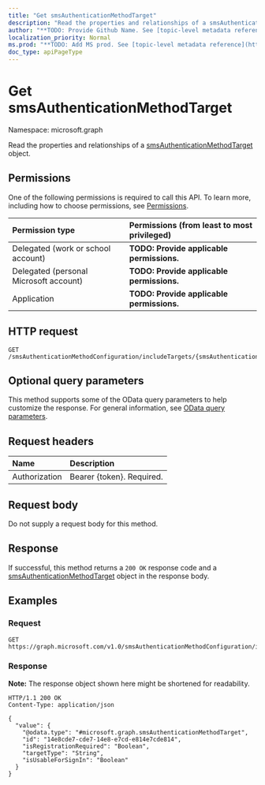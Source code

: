 ```yaml
---
title: "Get smsAuthenticationMethodTarget"
description: "Read the properties and relationships of a smsAuthenticationMethodTarget object."
author: "**TODO: Provide Github Name. See [topic-level metadata reference](https://msgo.azurewebsites.net/add/document/guidelines/metadata.html#topic-level-metadata)**"
localization_priority: Normal
ms.prod: "**TODO: Add MS prod. See [topic-level metadata reference](https://msgo.azurewebsites.net/add/document/guidelines/metadata.html#topic-level-metadata)**"
doc_type: apiPageType
---
```


# Get smsAuthenticationMethodTarget
Namespace: microsoft.graph



Read the properties and relationships of a [smsAuthenticationMethodTarget](../resources/smsauthenticationmethodtarget.md) object.

## Permissions
One of the following permissions is required to call this API. To learn more, including how to choose permissions, see [Permissions](/graph/permissions-reference).

|Permission type|Permissions (from least to most privileged)|
|:---|:---|
|Delegated (work or school account)|**TODO: Provide applicable permissions.**|
|Delegated (personal Microsoft account)|**TODO: Provide applicable permissions.**|
|Application|**TODO: Provide applicable permissions.**|

## HTTP request

<!-- {
  "blockType": "ignored"
}
-->
``` http
GET /smsAuthenticationMethodConfiguration/includeTargets/{smsAuthenticationMethodTargetId}
```

## Optional query parameters
This method supports some of the OData query parameters to help customize the response. For general information, see [OData query parameters](/graph/query-parameters).

## Request headers
|Name|Description|
|:---|:---|
|Authorization|Bearer {token}. Required.|

## Request body
Do not supply a request body for this method.

## Response

If successful, this method returns a `200 OK` response code and a [smsAuthenticationMethodTarget](../resources/smsauthenticationmethodtarget.md) object in the response body.

## Examples

### Request
<!-- {
  "blockType": "request",
  "name": "get_smsauthenticationmethodtarget"
}
-->
``` http
GET https://graph.microsoft.com/v1.0/smsAuthenticationMethodConfiguration/includeTargets/{smsAuthenticationMethodTargetId}
```


### Response
**Note:** The response object shown here might be shortened for readability.
<!-- {
  "blockType": "response",
  "truncated": true,
  "@odata.type": "microsoft.graph.smsAuthenticationMethodTarget"
}
-->
``` http
HTTP/1.1 200 OK
Content-Type: application/json

{
  "value": {
    "@odata.type": "#microsoft.graph.smsAuthenticationMethodTarget",
    "id": "14e8cde7-cde7-14e8-e7cd-e814e7cde814",
    "isRegistrationRequired": "Boolean",
    "targetType": "String",
    "isUsableForSignIn": "Boolean"
  }
}
```

